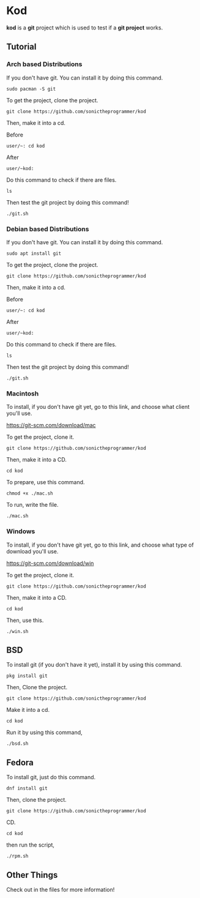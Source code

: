 # Kod
**kod** is a **git** project which is used to test if a **git project** works.

## Tutorial
### Arch based Distributions
If you don't have git. You can install it by doing this command.

`sudo pacman -S git`

To get the project, clone the project.

`git clone https://github.com/sonictheprogrammer/kod`

Then, make it into a cd.

Before

`user/~: cd kod`

After

`user/~kod:`

Do this command to check if there are files.

`ls`

Then test the git project by doing this command!

`./git.sh`

### Debian based Distributions
If you don't have git. You can install it by doing this command.

`sudo apt install git`

To get the project, clone the project.

`git clone https://github.com/sonictheprogrammer/kod`

Then, make it into a cd.

Before

`user/~: cd kod`

After

`user/~kod:`

Do this command to check if there are files.

`ls`

Then test the git project by doing this command!

`./git.sh`

### Macintosh

To install, if you don't have git yet, go to this link, and choose what client you'll use.

https://git-scm.com/download/mac

To get the project, clone it.

`git clone https://github.com/sonictheprogrammer/kod`

Then, make it into a CD.

`cd kod`

To prepare, use this command.

`chmod +x ./mac.sh`

To run, write the file.

`./mac.sh`

### Windows

To install, if you don't have git yet, go to this link, and choose what type of download you'll use.

https://git-scm.com/download/win

To get the project, clone it.

`git clone https://github.com/sonictheprogrammer/kod`

Then, make it into a CD.

`cd kod`

Then, use this.

`./win.sh`

## BSD

To install git (if you don't have it yet), install it by using this command.

`pkg install git`

Then, Clone the project.

`git clone https://github.com/sonictheprogrammer/kod`

Make it into a cd.

`cd kod`

Run it by using this command,

`./bsd.sh`

## Fedora

To install git, just do this command.

`dnf install git`

Then, clone the project.

`git clone https://github.com/sonictheprogrammer/kod`

CD.

`cd kod`

then run the script, 

`./rpm.sh`

## Other Things

Check out in the files for more information!
